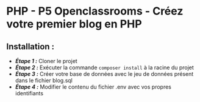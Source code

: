# PHP - P5 Openclassrooms - Créez votre premier blog en PHP

## Installation :
- ***Étape 1 :*** Cloner le projet
- ***Étape 2 :*** Exécuter la commande `composer install` à la racine du projet
- ***Étape 3 :*** Créer votre base de données avec le jeu de données présent dans le fichier blog.sql
- ***Étape 4 :*** Modifier le contenu du fichier .env avec vos propres identifiants
